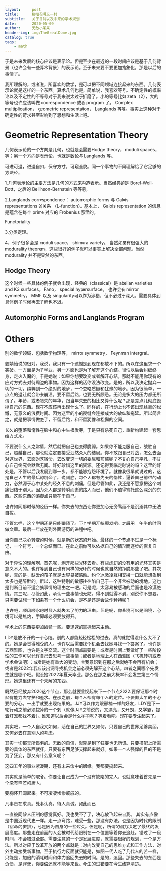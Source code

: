 ```yaml
---
layout:     post
title:      柳暗花明又一村
subtitle:   关于目前以及未来的学术规划
date:       2020-05-09
author:     无敌小呆呆
header-img: img/TheGreatDome.jpg
catalog: true
tags:
    - math
---
```


于是未来发展的核心应该是表示论。但是至少在最近的一段时间应该是基于几何背景（也许会有一些算术背景）的表示论。至于未来要不要更加抽象化，那是以后的事情了。

我所理解的，或者说，所喜欢的数学，是可以把不同领域连接起来的东西。几何表示论就是这样的一个东西。算术几何也是。简单说，我喜欢等号。不确定性的概率论以及不定性的不等号对于我来说太过于折磨了。小的等号比如 zeta（2），大的等号也许应该叫做 coorespondence 或者 program 了。 Complex multiplication， geometric representation， Langlands 等等。事实上这种对于确定性的苛求甚至影响到了思想和生活上吧。

# Geometric Representation Theory

几何表示论的一个方向是几何，也就是会需要Hodge theory， moduli spaces，等；另一个方向是表示论，也就是数论与 Langlands 等。

可进可退，进退自如，保守方寸，可窥全貌。同一个事物的不同理解给了它足够的方法论。


1.几何表示论的主要方法是几何的方式来构造表示。当然经典的是 Borel-Weil-Bott，之后的 Beilinson-Bernstein 等等吧。

2.Langlands correspondence： automorphic forms 与 Galois representations 的关系 （L-function）。基本上， Galois representation 的信息是蕴含在每个 prime 对应的 Frobenius 那里的。

Functoriality

3.分类定理。

4，例子很多会是 moduli space， shimura variety。 当然如果有很强大的 modurality theorem，这些很好的例子就可以事实上解决全部问题。当然 modurality 并不是显然的东西。

## Hodge Theory
这个时候一些具体的例子就会出现，经典的（classical）是 abelian varieties and K3 surfaces， Fano， special hypersurface。 也许会有 mirror symmetry。
MMP 以及 singularity可以作为涉猎，但不必过于深入。需要具体到具体例子时候再去了解也不迟。
## Automorphic Forms and Langlands Program
# Others
  别的数学领域，包括数学物理等， mirror symmetry， Feynman intergral。


姜婧怡说的很对。我说，我只有一个遗憾是到现在都放不下的。所以在这里求一个突破。一方面是为了学业，另一方面也是为了解开这个心结。很怕以后会纠缠终身，走火入魔的。于是她说：如果你想要改变或者解开心结，那就不能用你现有的应对方式去对待周边的事物。因为这样的话你没法改变。是的，所以我决定抛弃一切的一切，纯粹到一个绝对的地步，一个忽略质疑和犹豫的地步。因为很简单，一点点的退让就会带来崩溃。要不留后路，也要无所顾忌。无论是多大的压力都无所谓了。年龄，或者错失的年华，跟当年失去的相比又算什么呢？那是差点儿彻底毁掉自己的东西。现在不应该再出现什么了。同样的，在行动上也不该出现丝毫的松懈，无意义的浪费时间。因为这里的小的裂缝会连接成大的放纵和拖延。所以简言之，就是把事情做绝了，不留后路，和不留犹豫和松懈的空间。

长久的堕落和惰性在脑中和心中生根发芽，于是只有杀死自己，重新构建起一套思维方式来。

不要说什么人之常情，然后就把自己也变得脆弱。如果你不能克服自己，战胜自己，超越自己，那也就注定要接受泯然众人的结局。你不敢跟自己对战，怎么去面对这世界，去面对这宿命，去改变这一切的委屈和煎熬呢？不甘心自己平凡，不甘心自己终究会默默无闻。好好珍惜这里的资源。还记得我临走时说的吗？这里的好处是，不管以后我发展到哪一步，都不能够抱怨环境了。就像我很早就说过的，这是自己人生的最后的机会了。说到底，每个人都有先天的惰性，逼着自己前进的动力，必然源于心中某处的经久不息的刺痛。但是尽管如此，我还是不愿意把这个刺痛归结于别人。因为旁人都是转瞬而逝的路人而已，他们不值得寄托这么深沉的东西。这些东西的落脚点只能在于自己。

也许如同那时候的经历一样。你失去的东西让你更加心无旁骛而不是沉溺其中无法自拔。

不管怎样，这个学期还是只能猥琐了。下个学期开始爆发吧。之后用一年半的时间做文章。最后一年放在到外面游历的进程中吧。

当你自己决心转变的时候，就是新的状态的开始。最终的一个节点不过是一个标记，一个符号，一个总结而已。在此之前你可以依据自己的情形而逐步的恢复自由。

对于异性的理解啊。首先呢，剥开那些光环去看。有些虚幻的没有用的光环其实是意义不大的。也许等到自己也有同样的光环的时候也就自然的挣脱那些了吧。其次呢，真的是，缺爱的孩子就是太容易被感动。约个冰激凌互相交换一口就能想象到太多也是醉醉的。所以，这种特别的敏感往往陷自己于一个非常被动的境地。这也是判断目前不适合搞事情的理由之一吧。可是呢，太容易被感动的后面也是冷漠绝情。其三呢，尽管如此，承认一些事情也无妨。得不到就得不到，别说你不想要。只需要试想一下如果有一个什么机会，是不是还是会故作矜持呢？

也许吧，顺风顺水的时候人就失去了努力的理由。但是呢，你处境可以是困境，心境可以是焦灼，手脚却必须要放得开。

学术上的东西要更加凶猛一些。要迅速的掌握起来主动。

LDY是放不开的一个心结。别的人都能轻轻松松的过去，真的就觉得没什么大不了的。她是会觉得难受的人。也许以后需要找个机会去找她寻找一个答案了。也许是去西雅图，也许是文字交流。这个时间点需要是：或者是时间上我做好了一些阶段性的工作可以允许自己去思考一些事情；或者是地理上人在西雅图（飞机转机或者学术会议吧）；或者是她有重大的变动，令我意识到在那之后就绝不会再有机会；或者是2022年我应该出洞寻找机会之前必须先解开这个心结。四者之间哪个先发生就是哪个吧。假设她2022年夏天毕业。那么在那之前大概率不会发生第三个情形。她这里还有一个未解的东西。

既然已经放弃2020这个节点，那么就要重视起来下一个节点2022.要保证那个时候有能力去守护和追求。在那之前，每个人都有每个人的定位。不要做太早的不必要的分心。一出手就要出现结果的。JJY可以作为跟邢楠一样的好友，LDY是下一轮行动之前必须拔掉的一个刺（就像JJY之前说的，又漂亮，又开朗，又学霸，提着灯笼都找不着）。谁知道以后会是什么样子呢？等着看吧。现在要专注起来了。

其实吧，一个人自我又如何，活在自己的世界又如何。只要自己的世界足够美丽，又何必去在意别人的考虑。

其实一切都无所畏惧的。无敌的自信，就算是到了狂妄也无所谓。只要搭配上所需要的具体的东西就好，只要有东西足够支撑起来就好。如果一个人强悍的目的不是为了狂妄，那又有什么意义呢？

这四五年的事业紧凑期，还有未来命中的姻缘。我都要搞起来。

其实就是简单的取舍。你要让自己成为一个没有缺陷的完人，也就意味着首先是一个没有锋芒的庸人。

要胸怀开阔起来。不可凄凄惨惨戚戚的。

凡事贵在求真。处事认真，待人真诚。如此而已

一直被同龄人压制的感觉真好。我也受不了了，决心放飞起来自我。
其实有点像是中国近现代史一样。走一点弯路，难受一些，那没有办法。也是因为时代的限制（宿命的安排），也是因为自身的一些过失。但是呢，所谓的潜力决定了最终的发展高度。那些走在前面的人会被时代给限制在一个位置等着你去追赶。错过了一段时间，不会错过全部。需要注意的一个是发展进度，就需要很好的规划，一个是方法。所以对应于改革开放的两个点就是：对内改变自己的思维方式和工作方法，对外主动接受新事物。至于执行力反面就只能是，如图一代人吃了几代人的苦一样，只能是，加倍的消耗时间和体力追回失去的时间。是的，追回。那些失去的东西是负债，是罪孽，你要偿还就不能等来世。今生的过错要在今生结算清楚。
